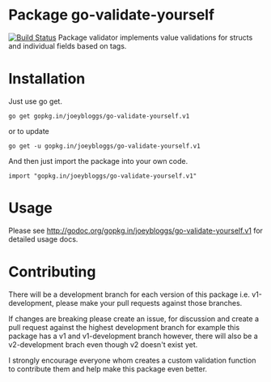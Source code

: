 Package go-validate-yourself
================
[![Build Status](https://travis-ci.org/joeybloggs/go-validate-yourself.svg?branch=v1-development)](https://travis-ci.org/joeybloggs/go-validate-yourself)
Package validator implements value validations for structs and individual fields based on tags.

Installation
============

Just use go get.

	go get gopkg.in/joeybloggs/go-validate-yourself.v1

or to update

	go get -u gopkg.in/joeybloggs/go-validate-yourself.v1

And then just import the package into your own code.

	import "gopkg.in/joeybloggs/go-validate-yourself.v1"

Usage
=====

Please see http://godoc.org/gopkg.in/joeybloggs/go-validate-yourself.v1 for detailed usage docs.

Contributing
============

There will be a development branch for each version of this package i.e. v1-development, please
make your pull requests against those branches.

If changes are breaking please create an issue, for discussion and create a pull request against
the highest development branch for example this package has a v1 and v1-development branch
however, there will also be a v2-development brach even though v2 doesn't exist yet.

I strongly encourage everyone whom creates a custom validation function to contribute them and
help make this package even better.
